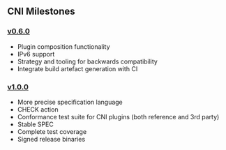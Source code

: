 
## CNI Milestones

### [v0.6.0](https://github.com/containernetworking/cni/milestones/v0.6.0)

- Plugin composition functionality
- IPv6 support
- Strategy and tooling for backwards compatibility
- Integrate build artefact generation with CI

### [v1.0.0](https://github.com/containernetworking/cni/milestones/v1.0.0)

- More precise specification language
- CHECK action
- Conformance test suite for CNI plugins (both reference and 3rd party)
- Stable SPEC
- Complete test coverage
- Signed release binaries

